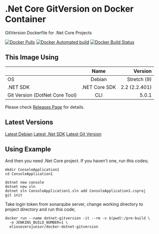 # .Net Core GitVersion on Docker Container

GitVersion Dockerfile for .Net Core Projects

[![Docker Pulls](https://img.shields.io/docker/pulls/elioseverojunior/docker-dotnet-gitversion.svg)](https://hub.docker.com/r/elioseverojunior/docker-dotnet-gitversion/) [![Docker Automated build](https://img.shields.io/docker/automated/elioseverojunior/docker-dotnet-gitversion.svg)](https://hub.docker.com/r/elioseverojunior/docker-dotnet-gitversion/) [![Docker Build Status](https://img.shields.io/docker/build/elioseverojunior/docker-dotnet-gitversion.svg)](https://hub.docker.com/r/elioseverojunior/docker-dotnet-gitversion/)

## This Image Using

|                                  | Name          | Version       |
| --------------------------------- |:-------------:| -------------:|
| OS                               | Debian        |   Stretch (9) |
| .NET SDK                         | .NET Core SDK | 2.2 (2.2.401) |
| Git Version   (DotNet Core Tool) | CLI           |         5.0.1 |

Please check [Releases Page](https://github.com/elioseverojunior/docker-dotnet-gitversion/releases) for details.

## Latest Versions

[Latest Debian](https://www.debian.org/releases/stable/)
[Latest .Net SDK](https://www.microsoft.com/net/download/all)
[Latest Git Version](https://www.nuget.org/packages/dotnet-gitversion)

## Using Example


And then you need .Net Core project. If you haven't one, run this codes;

```
mkdir ConsoleApplication1
cd ConsoleApplication1

dotnet new console
dotnet new sln
dotnet sln ConsoleApplication1.sln add ConsoleApplication1.csproj
git init
```

Take login token from sonarqube server, change working directory to project directory and run this code;

```
docker run --name dotnet-gitversion -it --rm -v $(pwd):/pre-build \
  -e JENKINS_BUILD_NUMBER=1 \
  elioseverojunior/docker-dotnet-gitversion
```
